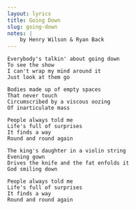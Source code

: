 ```yaml
---
layout: lyrics
title: Going Down
slug: going-down
notes: |
    by Henry Wilson & Ryan Back
---
```


    Everybody's talkin' about going down
    To see the show
    I can't wrap my mind around it
    Just look at them go

    Bodies made up of empty spaces
    That never touch
    Circumscribed by a viscous oozing
    Of inarticulate mass

    People always told me
    Life's full of surprises
    It finds a way
    Round and round again

    The king's daughter in a violin string
    Evening gown
    Drives the knife and the fat enfolds it
    God smiling down

    People always told me
    Life's full of surprises
    It finds a way
    Round and round again
